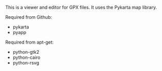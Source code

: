 This is a viewer and editor for GPX files. It uses the Pykarta map library.

Required from Github:
 * pykarta
 * pyapp

Required from apt-get:
 * python-gtk2
 * python-cairo
 * python-rsvg

